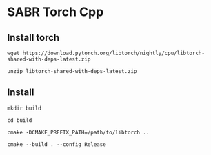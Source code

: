 # SABR Torch Cpp

## Install torch
`wget https://download.pytorch.org/libtorch/nightly/cpu/libtorch-shared-with-deps-latest.zip`

`unzip libtorch-shared-with-deps-latest.zip`

## Install

 `mkdir build`

 `cd build`

`cmake -DCMAKE_PREFIX_PATH=/path/to/libtorch ..`

`cmake --build . --config Release`